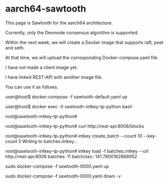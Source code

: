 # aarch64-sawtooth
This page is Sawtooth for the aarch64 architecture.

Currently, only the Devmode consensus algorithm is supported.

Within the next week, we will create a Docker image that supports raft, poet and seth.

At that time, we will upload the corresponding Docker-compose.yaml file.


I have not made a client image yet.

I have linked REST-API with another image file.

You can use it as follows.


user@host$ docker-compose -f sawtooth-default.yaml up

user@host$ docker exec -it sawtooth-intkey-tp-python bash

root@sawtooth-intkey-tp-python#

root@sawtooth-intkey-tp-python# curl http://rest-api:8008/blocks

root@sawtooth-intkey-tp-python# intkey create_batch --count 10 --key-count 5
Writing to batches.intkey...

root@sawtooth-intkey-tp-python# intkey load -f batches.intkey --url http://rest-api:8008
batches: 11 batch/sec: 141.7800162868952


sudo docker-compose -f sawtooth-0000.yaml up

sudo docker-compose -f sawtooth-0000.yaml down -v

